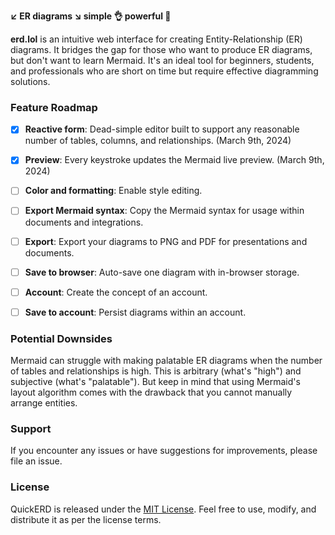 **↙️ ER diagrams ↘️ simple 👌 powerful 💪**

**erd.lol** is an intuitive web interface for creating Entity-Relationship (ER) diagrams. It bridges the gap for those who want to produce ER diagrams, but don't want to learn Mermaid. It's an ideal tool for beginners, students, and professionals who are short on time but require effective diagramming solutions.

### Feature Roadmap

- [x] **Reactive form**: Dead-simple editor built to support any reasonable number of tables, columns, and relationships. (March 9th, 2024)
- [x] **Preview**: Every keystroke updates the Mermaid live preview. (March 9th, 2024)
- [ ] **Color and formatting**: Enable style editing.
- [ ] **Export Mermaid syntax**: Copy the Mermaid syntax for usage within documents and integrations.
- [ ] **Export**: Export your diagrams to PNG and PDF for presentations and documents.
- [ ] **Save to browser**: Auto-save one diagram with in-browser storage.
- [ ] **Account**: Create the concept of an account.
- [ ] **Save to account**: Persist diagrams within an account.


### Potential Downsides

Mermaid can struggle with making palatable ER diagrams when the number of tables and relationships is high. This is arbitrary (what's "high") and subjective (what's "palatable"). But keep in mind that using Mermaid's layout algorithm comes with the drawback that you cannot manually arrange entities.

### Support

If you encounter any issues or have suggestions for improvements, please file an issue.

### License

QuickERD is released under the [MIT License](LICENSE). Feel free to use, modify, and distribute it as per the license terms.
